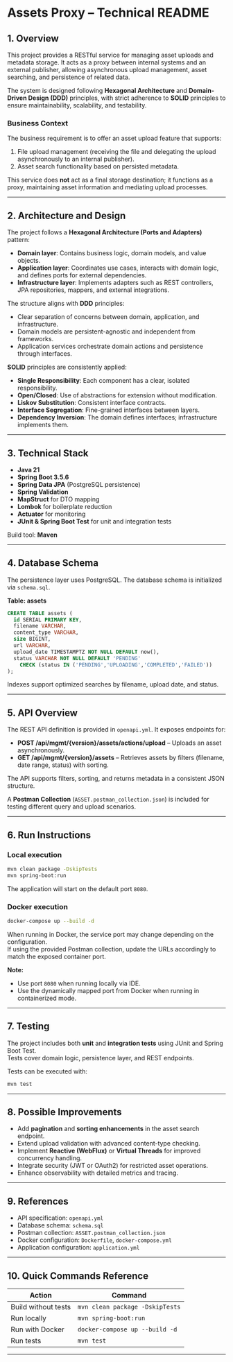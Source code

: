 # Assets Proxy – Technical README

## 1. Overview
This project provides a RESTful service for managing asset uploads and metadata storage. It acts as a proxy between internal systems and an external publisher, allowing asynchronous upload management, asset searching, and persistence of related data.

The system is designed following **Hexagonal Architecture** and **Domain-Driven Design (DDD)** principles, with strict adherence to **SOLID** principles to ensure maintainability, scalability, and testability.

### Business Context
The business requirement is to offer an asset upload feature that supports:
1. File upload management (receiving the file and delegating the upload asynchronously to an internal publisher).
2. Asset search functionality based on persisted metadata.

This service does **not** act as a final storage destination; it functions as a proxy, maintaining asset information and mediating upload processes.

---

## 2. Architecture and Design
The project follows a **Hexagonal Architecture (Ports and Adapters)** pattern:
- **Domain layer**: Contains business logic, domain models, and value objects.
- **Application layer**: Coordinates use cases, interacts with domain logic, and defines ports for external dependencies.
- **Infrastructure layer**: Implements adapters such as REST controllers, JPA repositories, mappers, and external integrations.

The structure aligns with **DDD** principles:
- Clear separation of concerns between domain, application, and infrastructure.
- Domain models are persistent-agnostic and independent from frameworks.
- Application services orchestrate domain actions and persistence through interfaces.

**SOLID** principles are consistently applied:
- **Single Responsibility**: Each component has a clear, isolated responsibility.
- **Open/Closed**: Use of abstractions for extension without modification.
- **Liskov Substitution**: Consistent interface contracts.
- **Interface Segregation**: Fine-grained interfaces between layers.
- **Dependency Inversion**: The domain defines interfaces; infrastructure implements them.

---

## 3. Technical Stack
- **Java 21**
- **Spring Boot 3.5.6**
- **Spring Data JPA** (PostgreSQL persistence)
- **Spring Validation**
- **MapStruct** for DTO mapping
- **Lombok** for boilerplate reduction
- **Actuator** for monitoring
- **JUnit & Spring Boot Test** for unit and integration tests

Build tool: **Maven**

---

## 4. Database Schema
The persistence layer uses PostgreSQL. The database schema is initialized via `schema.sql`.

**Table: assets**
```sql
CREATE TABLE assets (
  id SERIAL PRIMARY KEY,
  filename VARCHAR,
  content_type VARCHAR,
  size BIGINT,
  url VARCHAR,
  upload_date TIMESTAMPTZ NOT NULL DEFAULT now(),
  status VARCHAR NOT NULL DEFAULT 'PENDING'
    CHECK (status IN ('PENDING','UPLOADING','COMPLETED','FAILED'))
);
```
Indexes support optimized searches by filename, upload date, and status.

---

## 5. API Overview
The REST API definition is provided in `openapi.yml`. It exposes endpoints for:
- **POST /api/mgmt/{version}/assets/actions/upload** – Uploads an asset asynchronously.
- **GET /api/mgmt/{version}/assets** – Retrieves assets by filters (filename, date range, status) with sorting.

The API supports filters, sorting, and returns metadata in a consistent JSON structure.

A **Postman Collection** (`ASSET.postman_collection.json`) is included for testing different query and upload scenarios.

---

## 6. Run Instructions

### Local execution
```bash
mvn clean package -DskipTests
mvn spring-boot:run
```
The application will start on the default port `8080`.

### Docker execution
```bash
docker-compose up --build -d
```
When running in Docker, the service port may change depending on the configuration.  
If using the provided Postman collection, update the URLs accordingly to match the exposed container port.

**Note:**  
- Use port `8080` when running locally via IDE.  
- Use the dynamically mapped port from Docker when running in containerized mode.

---

## 7. Testing
The project includes both **unit** and **integration tests** using JUnit and Spring Boot Test.  
Tests cover domain logic, persistence layer, and REST endpoints.

Tests can be executed with:
```bash
mvn test
```

---

## 8. Possible Improvements
- Add **pagination** and **sorting enhancements** in the asset search endpoint.
- Extend upload validation with advanced content-type checking.
- Implement **Reactive (WebFlux)** or **Virtual Threads** for improved concurrency handling.
- Integrate security (JWT or OAuth2) for restricted asset operations.
- Enhance observability with detailed metrics and tracing.

---

## 9. References
- API specification: `openapi.yml`
- Database schema: `schema.sql`
- Postman collection: `ASSET.postman_collection.json`
- Docker configuration: `Dockerfile`, `docker-compose.yml`
- Application configuration: `application.yml`

---

## 10. Quick Commands Reference
| Action | Command |
|--------|----------|
| Build without tests | `mvn clean package -DskipTests` |
| Run locally | `mvn spring-boot:run` |
| Run with Docker | `docker-compose up --build -d` |
| Run tests | `mvn test` |

---



